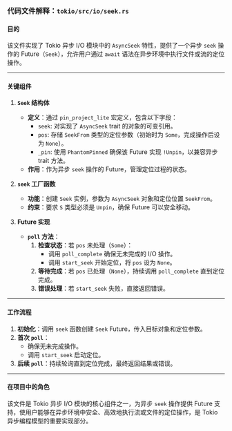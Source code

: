 ### 代码文件解释：`tokio/src/io/seek.rs`

#### 目的
该文件实现了 Tokio 异步 I/O 模块中的 `AsyncSeek` 特性，提供了一个异步 `seek` 操作的 Future（`Seek`），允许用户通过 `await` 语法在异步环境中执行文件或流的定位操作。

---

#### 关键组件

1. **`Seek` 结构体**
   - **定义**：通过 `pin_project_lite` 宏定义，包含以下字段：
     - `seek`: 对实现了 `AsyncSeek` trait 的对象的可变引用。
     - `pos`: 存储 `SeekFrom` 类型的定位参数（初始时为 `Some`，完成操作后设为 `None`）。
     - `_pin`: 使用 `PhantomPinned` 确保该 Future 实现 `!Unpin`，以兼容异步 trait 方法。
   - **作用**：作为异步 `seek` 操作的 Future，管理定位过程的状态。

2. **`seek` 工厂函数**
   - **功能**：创建 `Seek` 实例，参数为 `AsyncSeek` 对象和定位位置 `SeekFrom`。
   - **约束**：要求 `S` 类型必须是 `Unpin`，确保 Future 可以安全移动。

3. **Future 实现**
   - **`poll` 方法**：
     1. **检查状态**：若 `pos` 未处理（`Some`）：
        - 调用 `poll_complete` 确保无未完成的 I/O 操作。
        - 调用 `start_seek` 开始定位，将 `pos` 设为 `None`。
     2. **等待完成**：若 `pos` 已处理（`None`），持续调用 `poll_complete` 直到定位完成。
     3. **错误处理**：若 `start_seek` 失败，直接返回错误。

---

#### 工作流程
1. **初始化**：调用 `seek` 函数创建 `Seek` Future，传入目标对象和定位参数。
2. **首次 `poll`**：
   - 确保无未完成操作。
   - 调用 `start_seek` 启动定位。
3. **后续 `poll`**：持续轮询直到定位完成，最终返回结果或错误。

---

#### 在项目中的角色
该文件是 Tokio 异步 I/O 模块的核心组件之一，为异步 `seek` 操作提供 Future 支持，使用户能够在异步环境中安全、高效地执行流或文件的定位操作，是 Tokio 异步编程模型的重要实现部分。
